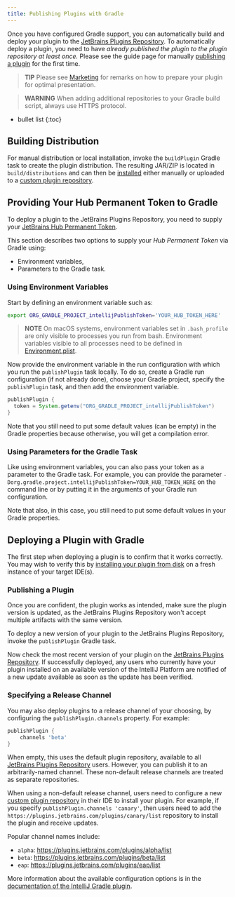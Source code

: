 ```yaml
---
title: Publishing Plugins with Gradle
---
```

<!-- Copyright 2000-2020 JetBrains s.r.o. and other contributors. Use of this source code is governed by the Apache 2.0 license that can be found in the LICENSE file. -->

Once you have configured Gradle support, you can automatically build and deploy your plugin to the [JetBrains Plugins Repository](https://plugins.jetbrains.com). 
To automatically deploy a plugin, you need to have _already published the plugin to the plugin repository at least once._ 
Please see the guide page for manually [publishing a plugin](../../basics/getting_started/publishing_plugin.md) for the first time.

> **TIP** Please see [Marketing](/appendix/resources/marketing.md) for remarks on how to prepare your plugin for optimal presentation.

> **WARNING** When adding additional repositories to your Gradle build script, always use HTTPS protocol.

* bullet list
{:toc}

## Building Distribution
For manual distribution or local installation, invoke the `buildPlugin` Gradle task to create the plugin distribution.
The resulting JAR/ZIP is located in `build/distributions` and can then be [installed](https://www.jetbrains.com/help/idea/managing-plugins.html#installing-plugins-from-disk) either manually or uploaded to a [custom plugin repository](/basics/getting_started/update_plugins_format.md).

## Providing Your Hub Permanent Token to Gradle
To deploy a plugin to the JetBrains Plugins Repository, you need to supply your [JetBrains Hub Permanent Token](https://plugins.jetbrains.com/docs/marketplace/plugin-upload.html). 

This section describes two options to supply your _Hub Permanent Token_ via Gradle using: 
* Environment variables,
* Parameters to the Gradle task.

### Using Environment Variables
Start by defining an environment variable such as:

```bash
export ORG_GRADLE_PROJECT_intellijPublishToken='YOUR_HUB_TOKEN_HERE'
```

> **NOTE** On macOS systems, environment variables set in `.bash_profile` are only visible to processes you run from bash. 
Environment variables visible to all processes need to be defined in [Environment.plist](https://developer.apple.com/library/archive/qa/qa1067/_index.html).

Now provide the environment variable in the run configuration with which you run the `publishPlugin` task locally. 
To do so, create a Gradle run configuration (if not already done), choose your Gradle project, specify the `publishPlugin` task, and then add the environment variable. 

```groovy
publishPlugin {
  token = System.getenv("ORG_GRADLE_PROJECT_intellijPublishToken")
}
```

Note that you still need to put some default values (can be empty) in the Gradle properties because otherwise, you will get a compilation error.

### Using Parameters for the Gradle Task
Like using environment variables, you can also pass your token as a parameter to the Gradle task.
For example, you can provide the parameter `-Dorg.gradle.project.intellijPublishToken=YOUR_HUB_TOKEN_HERE` on the command line or by putting it in the arguments of your Gradle run configuration.

Note that also, in this case, you still need to put some default values in your Gradle properties.


## Deploying a Plugin with Gradle
The first step when deploying a plugin is to confirm that it works correctly. 
You may wish to verify this by [installing your plugin from disk](https://www.jetbrains.com/help/idea/managing-plugins.html) on a fresh instance of your target IDE(s). 

### Publishing a Plugin
Once you are confident, the plugin works as intended, make sure the plugin version is updated, as the JetBrains Plugins Repository won't accept multiple artifacts with the same version. 

To deploy a new version of your plugin to the JetBrains Plugins Repository, invoke the `publishPlugin` Gradle task.  

Now check the most recent version of your plugin on the [JetBrains Plugins Repository](https://plugins.jetbrains.com/). 
If successfully deployed, any users who currently have your plugin installed on an available version of the IntelliJ Platform are notified of a new update available as soon as the update has been verified.

### Specifying a Release Channel
You may also deploy plugins to a release channel of your choosing, by configuring the `publishPlugin.channels` property. 
For example:

```groovy
publishPlugin {
    channels 'beta'
}
```

When empty, this uses the default plugin repository, available to all [JetBrains Plugins Repository](https://plugins.jetbrains.com/) users. 
However, you can publish it to an arbitrarily-named channel. 
These non-default release channels are treated as separate repositories. 

When using a non-default release channel, users need to configure a new [custom plugin repository](https://www.jetbrains.com/help/idea/managing-plugins.html#repos) in their IDE to install your plugin. 
For example, if you specify `publishPlugin.channels 'canary'`, then users need to add the `https://plugins.jetbrains.com/plugins/canary/list` repository to install the plugin and receive updates. 

Popular channel names include:
* `alpha`: https://plugins.jetbrains.com/plugins/alpha/list
* `beta`: https://plugins.jetbrains.com/plugins/beta/list
* `eap`: https://plugins.jetbrains.com/plugins/eap/list

More information about the available configuration options is in the [documentation of the IntelliJ Gradle plugin](https://github.com/JetBrains/gradle-intellij-plugin/blob/master/README.md#publishing-dsl).
